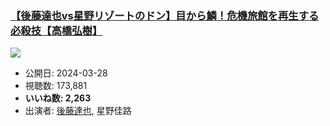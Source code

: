 ### [【後藤達也vs星野リゾートのドン】目から鱗！危機旅館を再生する必殺技【高橋弘樹】](https://www.youtube.com/watch?v=4yAHRBlwFgU)
[![](https://img.youtube.com/vi/4yAHRBlwFgU/sddefault.jpg)](https://www.youtube.com/watch?v=4yAHRBlwFgU)
-   公開日: 2024-03-28
-   視聴数: 173,881
-   **いいね数: 2,263**
-   出演者: [後藤達也](/rehacq_fan/people/後藤達也 "wikilink"), 星野佳路
